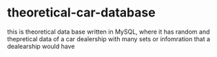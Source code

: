 # theoretical-car-database
this is theoretical data base written in MySQL, where it has random and thepretical data of a car dealership with many sets or infomration that a dealearship would have
